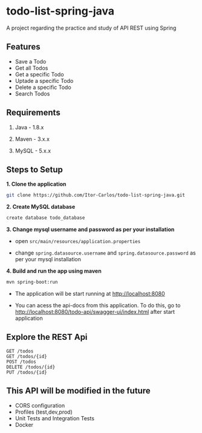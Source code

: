 # todo-list-spring-java
A project regarding the practice and study of API REST using Spring

## Features

- Save a Todo
- Get all Todos
- Get a specific Todo
- Uptade a specific Todo
- Delete a specific Todo
- Search Todos

## Requirements

1. Java - 1.8.x

2. Maven - 3.x.x

3. MySQL - 5.x.x

## Steps to Setup

**1. Clone the application**

```bash
git clone https://github.com/Itor-Carlos/todo-list-spring-java.git
```

**2. Create MySQL database**
```bash
create database todo_database
```

**3. Change mysql username and password as per your installation**

 + open `src/main/resources/application.properties`

 + change `spring.datasource.username` and `spring.datasource.password` as per your mysql installation


**4. Build and run the app using maven**

```bash
mvn spring-boot:run
```

 + The application will be start running at <http://localhost:8080>

 + You can acess the api-docs from this application. To do this, go to <http://localhost:8080/todo-api/swagger-ui/index.html> after start application

## Explore the REST Api

    GET /todos
    GET /todos/{id}
    POST /todos
    DELETE /todos/{id}
    PUT /todos/{id}

## This API will be modified in the future

  + CORS configuration
  + Profiles (test,dev,prod)
  + Unit Tests and Integration Tests
  + Docker
